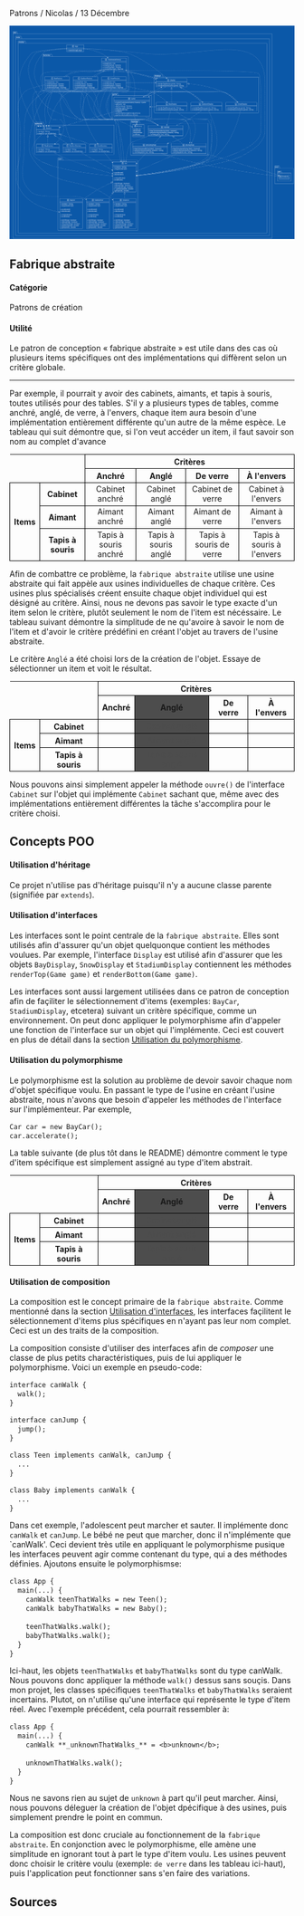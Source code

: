 Patrons / Nicolas / 13 Décembre

![SVG du PUML du projet](https://github.com/101010101010101011010/patrons/blob/master/PatronsPUML.svg)

## Fabrique abstraite
#### Catégorie
Patrons de création
#### Utilité
Le patron de conception « fabrique abstraite » est utile dans des cas où plusieurs items spécifiques ont des implémentations qui diffèrent selon un critère globale.

---

Par exemple, il pourrait y avoir des cabinets, aimants, et tapis à souris, toutes utilisés pour des tables. S'il y a plusieurs types de tables, comme anchré, anglé, de verre, à l'envers, chaque item aura besoin d'une implémentation entièrement différente qu'un autre de la même espèce. Le tableau qui suit démontre que, si l'on veut accéder un item, il faut savoir son nom au complet d'avance

<style  type="text/css">

  th, td {
    text-align: center; 
    vertical-align: middle;
    border: 1px solid black;
  }

  td.hide {
    border: 0px solid black;
    visibility: hidden;
  }

  td.hidetext {
    visibility: hidden;
  }

  .nohover {
    background-color: transparent !important;
  }

  table {
    overflow: hidden;
  }

  .table2angle {
    background-color: #4d4d4d;
  }

  .table2cabinet {
    background-color: #4d4d4d;
    
  }

  .table2anglehighlight {
    background-color: #808080;
  }

  .table2cabinet:not(:hover) {
    background-color: transparent;
  }

  .table2cabinet:not(:hover) .table2anglehighlight {
    color: #4d4d4d;
    background-color: #4d4d4d;
  }

</style>

<table>
  <tr>
    <td colspan="2" class="hide"></td>
    <th colspan="4">Critères</th>
  </tr>
  <tr>
    <td colspan="2" class="hide"></td>
    <th>Anchré</th>
    <th>Anglé</th>
    <th>De verre</th>
    <th>À l'envers</th>
  </tr>
  <tr>
    <th rowspan="6">Items</th>
    <th>Cabinet</th>
    <td>Cabinet anchré</td>
    <td>Cabinet anglé</td>
    <td>Cabinet de verre</td>
    <td>Cabinet à l'envers</td>
  </tr>
  <tr>
    <th>Aimant</th>
    <td>Aimant anchré</td>
    <td>Aimant anglé</td>
    <td>Aimant de verre</td>
    <td>Aimant à l'envers</td>
  </tr>
  <tr>
    <th>Tapis à souris</th>
    <td>Tapis à souris anchré</td>
    <td>Tapis à souris anglé</td>
    <td>Tapis à souris de verre</td>
    <td>Tapis à souris à l'envers</td>
  </tr>
</table>

Afin de combattre ce problème, la `fabrique abstraite` utilise une usine abstraite qui fait appèle aux usines individuelles de chaque critère. Ces usines plus spécialisés créent ensuite chaque objet individuel qui est désigné au critère. Ainsi, nous ne devons pas savoir le type exacte d'un item selon le critère, plutôt seulement le nom de l'item est nécéssaire. Le tableau suivant démontre la simplitude de ne qu'avoire à savoir le nom de l'item et d'avoir le critère prédéfini en créant l'objet au travers de l'usine abstraite.

Le critère `Anglé` a été choisi lors de la création de l'objet. Essaye de sélectionner un item et voit le résultat.

<table>
  <tr>
    <td colspan="2" class="hide"></td>
    <th colspan="4">Critères</th>
  </tr>
  <tr>
    <td colspan="2" class="hide"></td>
    <th>Anchré</th>
    <th class="table2angle">Anglé</th>
    <th>De verre</th>
    <th>À l'envers</th>
  </tr>
  <tr>
    <th rowspan="6" class="nohover">Items</th>
    <tr class="table2cabinet">
      <th>Cabinet</th>
      <td></td>
      <td class="table2angle table2anglehighlight">Cabinet anglé</td>
      <td></td>
      <td></td>
    </tr>
  </tr>
  <tr class="table2cabinet">
    <th>Aimant</th>
    <td></td>
    <td class="table2angle table2anglehighlight">Aimant anglé</td>
    <td></td>
    <td></td>
  </tr>
  <tr class="table2cabinet">
    <th>Tapis à souris</th>
    <td></td>
    <td class="table2angle table2anglehighlight">Tapis à souris anglé</td>
    <td></td>
    <td></td>
  </tr>
</table>

Nous pouvons ainsi simplement appeler la méthode `ouvre()` de l'interface `Cabinet` sur l'objet qui implémente `Cabinet` sachant que, même avec des implémentations entièrement différentes la tâche s'accomplira pour le critère choisi.



## Concepts POO
#### Utilisation d'héritage
Ce projet n'utilise pas d'héritage puisqu'il n'y a aucune classe parente (signifiée par `extends`).

#### Utilisation d'interfaces
Les interfaces sont le point centrale de la `fabrique abstraite`. Elles sont utilisés afin d'assurer qu'un objet quelquonque contient les méthodes voulues. Par exemple, l'interface `Display` est utilisé afin d'assurer que les objets `BayDisplay`, `SnowDisplay` et `StadiumDisplay` contiennent les méthodes `renderTop(Game game)` et `renderBottom(Game game)`. 

Les interfaces sont aussi largement utilisées dans ce patron de conception afin de façiliter le sélectionnement d'items (exemples: `BayCar`, `StadiumDisplay`, etcetera) suivant un critère spécifique, comme un environnement. On peut donc appliquer le polymorphisme afin d'appeler une fonction de l'interface sur un objet qui l'implémente. Ceci est couvert en plus de détail dans la section [Utilisation du polymorphisme](#utilisation-du-polymorphisme).

#### Utilisation du polymorphisme
Le polymorphisme est la solution au problème de devoir savoir chaque nom d'objet spécifique voulu. En passant le type de l'usine en créant l'usine abstraite, nous n'avons que besoin d'appeler les méthodes de l'interface sur l'implémenteur. Par exemple,
```
Car car = new BayCar();
car.accelerate();
```
La table suivante (de plus tôt dans le README) démontre comment le type d'item spécifique est simplement assigné au type d'item abstrait.

<table>
  <tr>
    <td colspan="2" class="hide"></td>
    <th colspan="4">Critères</th>
  </tr>
  <tr>
    <td colspan="2" class="hide"></td>
    <th>Anchré</th>
    <th class="table2angle">Anglé</th>
    <th>De verre</th>
    <th>À l'envers</th>
  </tr>
  <tr>
    <th rowspan="6" class="nohover">Items</th>
    <tr class="table2cabinet">
      <th>Cabinet</th>
      <td></td>
      <td class="table2angle table2anglehighlight">Cabinet anglé</td>
      <td></td>
      <td></td>
    </tr>
  </tr>
  <tr class="table2cabinet">
    <th>Aimant</th>
    <td></td>
    <td class="table2angle table2anglehighlight">Aimant anglé</td>
    <td></td>
    <td></td>
  </tr>
  <tr class="table2cabinet">
    <th>Tapis à souris</th>
    <td></td>
    <td class="table2angle table2anglehighlight">Tapis à souris anglé</td>
    <td></td>
    <td></td>
  </tr>
</table>

#### Utilisation de composition
La composition est le concept primaire de la `fabrique abstraite`. Comme mentionné dans la section [Utilisation d'interfaces](#utilisation-d'interfaces), les interfaces façilitent le sélectionnement d'items plus spécifiques en n'ayant pas leur nom complet. Ceci est un des traits de la composition.

La composition consiste d'utiliser des interfaces afin de <i>composer</i> une classe de plus petits charactéristiques, puis de lui appliquer le polymorphisme. Voici un exemple en pseudo-code:
```
interface canWalk {
  walk();
}
```
```
interface canJump {
  jump();
}
```
```
class Teen implements canWalk, canJump {
  ...
}
```
```
class Baby implements canWalk {
  ...
}
```
Dans cet exemple, l'adolescent peut marcher et sauter. Il implémente donc `canWalk` et `canJump`. Le bébé ne peut que marcher, donc il n'implémente que `canWalk'. Ceci devient très utile en appliquant le polymorphisme pusique les interfaces peuvent agir comme contenant du type, qui a des méthodes définies. Ajoutons ensuite le polymorphismse:
```
class App {
  main(...) {
    canWalk teenThatWalks = new Teen();
    canWalk babyThatWalks = new Baby();

    teenThatWalks.walk();
    babyThatWalks.walk();
  }
}
```
Ici-haut, les objets `teenThatWalks` et `babyThatWalks` sont du type canWalk. Nous pouvons donc appliquer la méthode `walk()` dessus sans souçis. Dans mon projet, les classes spécifiques `teenThatWalks` et `babyThatWalks` seraient incertains. Plutot, on n'utilise qu'une interface qui représente le type d'item réel. Avec l'exemple précédent, cela pourrait ressembler à:
```
class App {
  main(...) {
    canWalk **_unknownThatWalks_** = <b>unknown</b>;

    unknownThatWalks.walk();
  }
}
```
Nous ne savons rien au sujet de `unknown` à part qu'il peut marcher. Ainsi, nous pouvons déleguer la création de l'objet dpécifique à des usines, puis simplement prendre le point en commun.

La composition est donc cruciale au fonctionnement de la `fabrique abstraite`. En conjonction avec le polymorphisme, elle amène une simplitude en ignorant tout à part le type d'item voulu. Les usines peuvent donc choisir le critère voulu (exemple: `de verre` dans les tableau ici-haut), puis l'application peut fonctionner sans s'en faire des variations.

## Sources
``````
